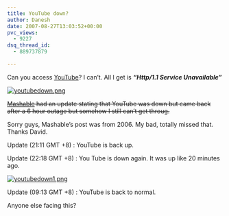 ```yaml
---
title: YouTube down?
author: Danesh
date: 2007-08-27T13:03:52+00:00
pvc_views:
  - 9227
dsq_thread_id:
  - 889737879

---
```

Can you access [YouTube][1]? I can&#8217;t. All I get is _**&#8220;Http/1.1 Service Unavailable&#8221;**_

[![youtubedown.png][2]][3]

<strike>[Mashable][4] had an update stating that YouTube was down but came back after a 6 hour outage but somehow I still can&#8217;t get throug.</strike>

Sorry guys, Mashable&#8217;s post was from 2006. My bad, totally missed that. Thanks David.

Update (21:11 GMT +8) : YouTube is back up.

Update (22:18 GMT +8) : You Tube is down again. It was up like 20 minutes ago.

[![youtubedown1.png][5]][6]

Update (09:13 GMT +8) : YouTube is back to normal.

Anyone else facing this?

 [1]: http://www.youtube.com/
 [2]: /wp-content/uploads/2007/08/youtubedown.png
 [3]: /wp-content/uploads/2007/08/youtubedown.png "youtubedown.png"
 [4]: http://mashable.com/?p=842
 [5]: /wp-content/uploads/2007/08/youtubedown1.png
 [6]: /wp-content/uploads/2007/08/youtubedown1.png "youtubedown1.png"